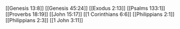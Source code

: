 [[Genesis 13:8]]
[[Genesis 45:24]]
[[Exodus 2:13]]
[[Psalms 133:1]]
[[Proverbs 18:19]]
[[John 15:17]]
[[1 Corinthians 6:6]]
[[Philippians 2:1]]
[[Philippians 2:3]]
[[1 John 3:11]]
